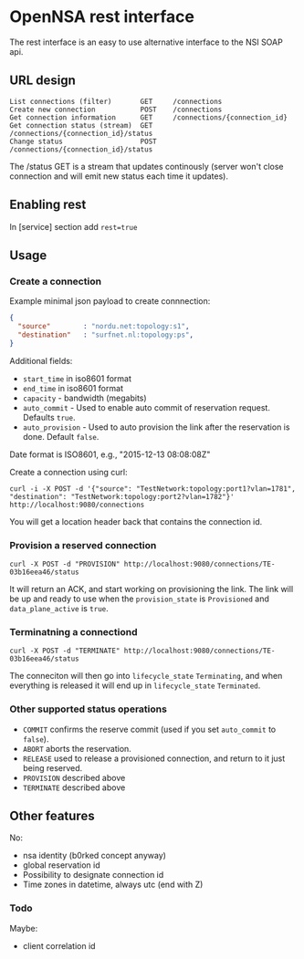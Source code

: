 
# OpenNSA rest interface

The rest interface is an easy to use alternative interface to the NSI SOAP api.

## URL design

```
List connections (filter)       GET     /connections
Create new connection           POST    /connections
Get connection information      GET     /connections/{connection_id}
Get connection status (stream)  GET     /connections/{connection_id}/status
Change status                   POST    /connections/{connection_id}/status
```

The /status GET is a stream that updates continously (server won't close connection and will emit new status each time it updates).

## Enabling rest

In [service] section add `rest=true`

## Usage

### Create a connection

Example minimal json payload to create connnection:

```json
{
  "source"        : "nordu.net:topology:s1",
  "destination"   : "surfnet.nl:topology:ps",
}
```

Additional fields:

- `start_time` in iso8601 format
- `end_time` in iso8601 format
- `capacity` - bandwidth (megabits)
- `auto_commit` - Used to enable auto commit of reservation request. Defaults `true`.
- `auto_provision` - Used to auto provision the link after the reservation is done. Default `false`.

Date format is ISO8601, e.g., "2015-12-13 08:08:08Z"

Create a connection using curl:

```
curl -i -X POST -d '{"source": "TestNetwork:topology:port1?vlan=1781", "destination": "TestNetwork:topology:port2?vlan=1782"}' http://localhost:9080/connections
```

You will get a location header back that contains the connection id.

### Provision a reserved connection

```
curl -X POST -d "PROVISION" http://localhost:9080/connections/TE-03b16eea46/status
```

It will return an ACK, and start working on provisioning the link.
The link will be up and ready to use when the `provision_state` is `Provisioned` and `data_plane_active` is `true`.

### Terminatning a connectiond

```
curl -X POST -d "TERMINATE" http://localhost:9080/connections/TE-03b16eea46/status
```

The conneciton will then go into `lifecycle_state` `Terminating`, and when everything is released it will end up in `lifecycle_state` `Terminated`.

### Other supported status operations

- `COMMIT` confirms the reserve commit (used if you set `auto_commit` to `false`).
- `ABORT` aborts the reservation.
- `RELEASE` used to release a provisioned connection, and return to it just being reserved.
- `PROVISION` described above
- `TERMINATE` described above

## Other features

No:

- nsa identity (b0rked concept anyway)
- global reservation id
- Possibility to designate connection id
- Time zones in datetime, always utc (end with Z)

### Todo

Maybe:

- client correlation id
